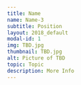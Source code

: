 ```yaml
---
title: Name
name: Name-3
subtitle: Position
layout: 2018_default
modal-id: 1
img: TBD.jpg
thumbnail: TBD.jpg
alt: Picture of TBD
topic: Topic
description: More Info
---
```

